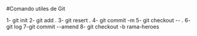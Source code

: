 #Comando utiles de Git

1- git init
2- git add .
3- git resert .
4- git commit -m
5- git checkout -- .
6- git log
7-git commit --amend
8- git checkout -b rama-heroes